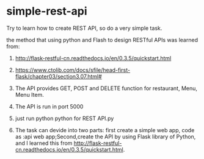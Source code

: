 # simple-rest-api
Try to learn how to create REST API, so do a very simple task.

the method that using python and Flash to design RESTful APIs was learned from:
1. http://flask-restful-cn.readthedocs.io/en/0.3.5/quickstart.html 
2. https://www.ctolib.com/docs/sfile/head-first-flask/chapter03/section3.07.html#

1. The API provides GET, POST and DELETE function for restaurant, Menu, Menu Item.
2. The API is run in port 5000
3. just run python python for REST API.py
4. The task can devide into two parts: first create a simple web app, code as :api web app;Second,create the API by using Flask library of Python, and I learned this from http://flask-restful-cn.readthedocs.io/en/0.3.5/quickstart.html.
